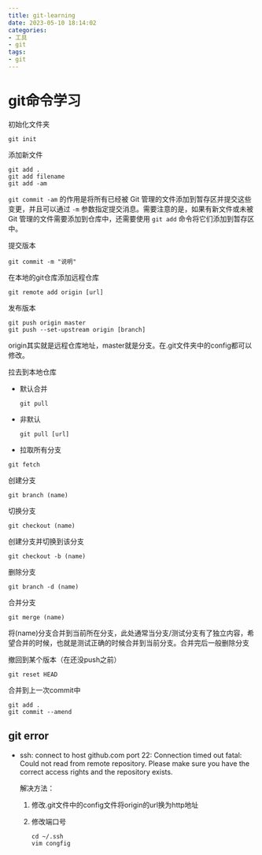 ```yaml
---
title: git-learning
date: 2023-05-10 18:14:02
categories:
- 工具
- git
tags:
- git
---
```


# git命令学习

初始化文件夹

```shell
git init
```



添加新文件

```shell
git add .
git add filename
git add -am
```

`git commit -am` 的作用是将所有已经被 Git 管理的文件添加到暂存区并提交这些变更，并且可以通过 `-m` 参数指定提交消息。需要注意的是，如果有新文件或未被 Git 管理的文件需要添加到仓库中，还需要使用 `git add` 命令将它们添加到暂存区中。



提交版本

```shell
git commit -m "说明"
```



在本地的git仓库添加远程仓库

```shell
git remote add origin [url]
```

发布版本

```shell
git push origin master
git push --set-upstream origin [branch]
```

origin其实就是远程仓库地址，master就是分支。在.git文件夹中的config都可以修改。



拉去到本地仓库

- 默认合并

  ```shell
  git pull
  ```

- 非默认

  ```shell
  git pull [url]
  ```

-  拉取所有分支

  ```shell
  git fetch
  ```

  

创建分支

```shell
git branch (name)
```



切换分支

```shell
git checkout (name)
```



创建分支并切换到该分支

```shell
git checkout -b (name)
```



删除分支

```shell
git branch -d (name)
```



合并分支

```shell
git merge (name)
```

将(name)分支合并到当前所在分支，此处通常当分支/测试分支有了独立内容，希望合并的时候，也就是测试正确的时候合并到当前分支。合并完后一般删除分支



撤回到某个版本（在还没push之前）

```shell
git reset HEAD
```



合并到上一次commit中

```shell
git add .
git commit --amend
```



## git error

- ssh: connect to host github.com port 22: Connection timed out fatal: Could not read from remote repository. Please make sure you have the correct access rights and the repository exists.

  解决方法：

  1. 修改.git文件中的config文件将origin的url换为http地址

  2. 修改端口号

     ```shell
     cd ~/.ssh
     vim congfig
     ```

     

  

  